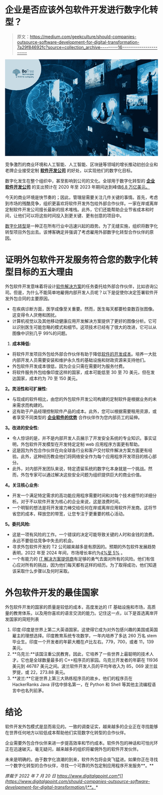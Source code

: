 # 企业是否应该外包软件开发进行数字化转型？

> 原文：<https://medium.com/geekculture/should-companies-outsource-software-development-for-digital-transformation-7a29f84692fc?source=collection_archive---------16----------------------->

![](img/902631a546e241074c58eab6f42a80f5.png)

竞争激烈的商业环境和人工智能、人工智能、区块链等领域的增长推动初创企业和老牌企业接受定制 [**软件开发公司**](https://www.botreetechnologies.com/) 的好处，以实现他们的数字化目标。

数字化发生在整个组织中，甚至影响到公司的文化。全球用于数字化转型的 [**企业软件开发公司**](https://www.botreetechnologies.com/software-development-company) 的支出预计在 2020 年至 2023 年期间达到峰值[6.8 万亿美元。](https://www.forbes.com/sites/forbestechcouncil/2021/10/05/the-pros-and-cons-of-software-development-outsourcing-during-a-digital-transformation/?sh=9ec62fd15a7b)

今天的商业环境是快节奏的；因此，管理层需要关注几件关键的事情。首先，考虑到市场的残酷竞争，组织更喜欢将软件开发外包给外部合作伙伴。一家在岸或离岸定制软件开发公司擅长最新的技术堆栈。此外，它们还能帮助企业节省成本和时间，让他们可以将这些时间投入到更关键、更有创意的项目中。

[数字化转型](https://www.botreetechnologies.com/blog/tech-capabilities-needed-for-digital-transformation/)是一种正在所有行业中迅速兴起的趋势。为了无缝实施，组织将数字化转型项目外包出去。该博客确定并强调了考虑雇用外部数字化转型合作伙伴的原因。

# 证明外包软件开发服务符合您的数字化转型目标的五大理由

外包软件开发意味着将设计[软件解决方案](https://www.botreetechnologies.com/blog/custom-software-development-mistakes/)的任务委托给外部合作伙伴，比如咨询公司。但是，为什么不能简单地雇佣内部开发人员呢？以下是促使你决定签署软件开发外包合同的主要原因。

*   在疾病诊断方面，医学成像至关重要。然而，医生每天都要检查数百张图像。这变得令人厌倦和困扰。
*   计算机视觉以及其他移动健康应用开发解决方案提供了更好的图像分析。它可以识别医生可能忽略的模式和细节。这项技术已经有了很大的改进，它可以从图像中识别几乎 99%的问题。

1.  **成本降低:**

*   将软件开发项目外包给外部合作伙伴有助于降低[软件的开发成本](https://www.botreetechnologies.com/blog/cost-of-custom-software-development-us/)。培养一大批内部开发人员需要安装和维护永久性的基础设施和财政资源来支持他们。
*   外包软件开发成本很低，因为企业只需在需要时为服务付费。
*   将软件服务外包给像印度这样的国家，成本可能低至 30 至 70 美元，但在发达国家，成本约为 70 至 150 美元。

**2。灵活性和可扩展性:**

*   与现成的软件相比，由您的外包软件开发公司构建的定制软件是根据业务的未来需求而构建的。
*   这有助于产品经理控制软件产品的成本。此外，您可以根据需要租用资源，或者享受不同类型的 [**企业软件的优势**](https://www.botreetechnologies.com/blog/types-of-enterprise-software-for-companies/) 合作伙伴作为您内部员工的延伸。

**3。改进的安全性:**

*   令人惊讶的是，并不是内部开发人员展示了开发安全系统的专业知识。事实证明，外包软件开发模型在开发特定定制 web 应用程序方面更有帮助。
*   这是因为外包合作伙伴在向全球各行业和客户交付软件解决方案方面更有经验。此外，这种经历教会他们将网络安全作为每个应用程序开发项目的核心部分。
*   此外，对内部开发团队来说，特定遗留系统的数字化本身就是一个挑战。然而，外包专家可以通过解决这些安全问题为组织提供巨大的商业价值。

**4。关注核心业务:**

*   开发一个满足特定需求的高功能应用程序需要时间和对每个技术细节的详细分析。对于不以软件开发为核心的企业来说，这是浪费时间。
*   一个明智的想法是将开发接力棒交给任何在岸或离岸应用软件开发商。这将节省您的成本，释放您的带宽，让您专注于更重要的核心活动。

**5。委托风险:**

*   这是一项有风险的工作。一个错误的决定可能导致关键的人时和金钱的浪费。永远不要低估竞争中失去的机会。
*   寻求外包软件开发的 T2 公司越来越多是有原因的。预期的外包软件发展趋势表明，2022 年至 2024 年间，市场增长率约为[4%至 5%](https://www.graycelltech.com/software-development-outsourcing-trends-for-2022/#:~:text=The%20growing%20demand%20for%20software,is%20around%204%20to%205%25.) 。
*   一个有能力的 [IT 解决方案提供商](https://www.tntra.io/)有足够的勇气去面对所有的风险。他们有信心应对所有的挑战，因为他们每天都有这样的经历。为了取得成功，他们知道该采取什么步骤以及何时采取。

# 外包软件开发的最佳国家

外包软件开发的国家的质量是较低的成本，高度发达的 IT 基础设施和市场，高质量的教育体系，以及用你喜欢的语言交流的能力。记住这一点，以下是首选离岸开发国家的简短列表

1.  印度:印度是世界上第二大英语国家。这使得它成为对外包感兴趣的美国或英国雇主的理想选择。印度教育系统专攻数学，一年内培养了多达 260 万名 stem 毕业生。印度一个开发者的年薪大概在卢比左右。779，700，或者 11，139 美元。
2.  **乌克兰:**该国注重公民教育。因此，它培养了一些世界上最聪明的技术人才。它也是全球数量最多的 C++程序员的家园。乌克兰开发者的年薪在 11936 美元到 46787 美元之间。波兰软件开发人员的平均年收入为 85，069 波兰兹罗提，或 22，273.88 美元。
3.  **波兰:**它是世界上第三大熟练程序员的故乡。他们的程序员在 HackerRanks Java 评估中排名第一，在 Python 和 Shell 等其他主流编程语言中也名列前茅。

# 结论

软件开发外包模式是显而易见的。一致的调查证实，越来越多的企业正在寻找能够在世界任何地方以较低成本帮助他们实现数字化转型的合作伙伴。

企业需要外包合作伙伴来进一步提高效率和节约成本。软件外包的神话和可怕光环正在迅速破灭。毫无疑问，越来越多的组织将雇佣外包的软件开发伙伴。

未来是明确的。由于数字化浪潮的到来，软件外包将会突飞猛进。如果你正在寻找一个数字化转型的合作伙伴，寻找一个可靠的外包定制应用程序开发服务**。**

*原载于 2022 年 7 月 20 日 https://www.digitalgpoint.com*[](https://www.digitalgpoint.com/should-companies-outsource-software-development-for-digital-transformation/)**。**